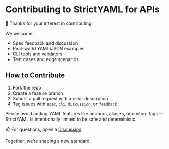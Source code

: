 # Contributing to StrictYAML for APIs

🚀 Thanks for your interest in contributing!

We welcome:
- Spec feedback and discussion
- Real-world YAML/JSON examples
- CLI tools and validators
- Test cases and edge scenarios

## How to Contribute

1. Fork the repo
2. Create a feature branch
3. Submit a pull request with a clear description
4. Tag issues with `spec`, `cli`, `discussion`, or `feedback`

Please avoid adding YAML features like anchors, aliases, or custom tags — StrictYAML is intentionally limited to be safe and deterministic.

📫 For questions, open a [Discussion](https://github.com/xxxilPadrinoxxx/strict-yaml-api/discussions)

Together, we’re shaping a new standard.
